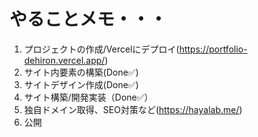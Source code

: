# やることメモ・・・
1. プロジェクトの作成/Vercelにデプロイ(https://portfolio-dehiron.vercel.app/)
2. サイト内要素の構築(Done✅)
3. サイトデザイン作成(Done✅)
4. サイト構築/開発実装（Done✅）
5. 独自ドメイン取得、SEO対策など(https://hayalab.me/)
6. 公開
